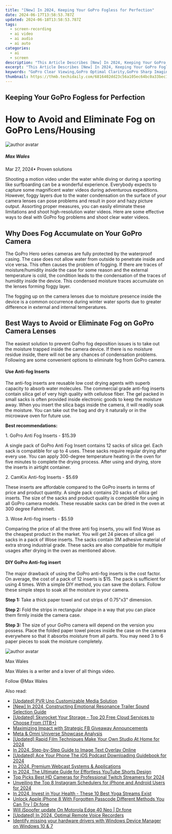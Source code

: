 ```yaml
---
title: "[New] In 2024, Keeping Your GoPro Fogless for Perfection"
date: 2024-06-17T13:58:53.787Z
updated: 2024-06-18T13:58:53.787Z
tags: 
  - screen-recording
  - ai video
  - ai audio
  - ai auto
categories: 
  - ai
  - screen
description: "This Article Describes [New] In 2024, Keeping Your GoPro Fogless for Perfection"
excerpt: "This Article Describes [New] In 2024, Keeping Your GoPro Fogless for Perfection"
keywords: "GoPro Clear Viewing,GoPro Optimal Clarity,GoPro Sharp Imaging,GoPro Enhanced Vision,No Fog GoPro Capture,Perfect GoPro Photography,Unfogged GoPro Videos"
thumbnail: https://thmb.techidaily.com/6816402dd23c56a105ec64bc0a33bec17942a9ec34c261fc2115b1bb0464ace8.jpg
---
```


## Keeping Your GoPro Fogless for Perfection

# How to Avoid and Eliminate Fog on GoPro Lens/Housing

![author avatar](https://images.wondershare.com/filmora/article-images/max-wales-author.jpg)

##### Max Wales

 Mar 27, 2024• Proven solutions

 Shooting a motion video under the water while diving or during a sporting like surfboarding can be a wonderful experience. Everybody expects to capture some magnificent water videos during adventurous expeditions. However, foggy layers due to the water condensation on the surface of your camera lenses can pose problems and result in poor and hazy picture output. Assorting proper measures, you can easily eliminate these limitations and shoot high-resolution water videos. Here are some effective ways to deal with GoPro fog problems and shoot clear water videos.

## Why Does Fog Accumulate on Your GoPro Camera

 The GoPro Hero series cameras are fully protected by the waterproof casing. The case does not allow water from outside to penetrate inside and vice versa. This often causes the problem of fogging. If there are traces of moisture/humidity inside the case for some reason and the external temperature is cold, the condition leads to the condensation of the traces of humidity inside the device. This condensed moisture traces accumulate on the lenses forming foggy layer.

 The fogging up on the camera lenses due to moisture presence inside the device is a common occurrence during winter water sports due to greater difference in external and internal temperatures.

## Best Ways to Avoid or Eliminate Fog on GoPro Camera Lenses

 The easiest solution to prevent GoPro fog deposition issues is to take out the moisture trapped inside the camera device. If there is no moisture residue inside, there will not be any chances of condensation problems. Following are some convenient options to eliminate fog from GoPro camera.

#### Use Anti-fog Inserts

 The anti-fog inserts are reusable low cost drying agents with superb capacity to absorb water molecules. The commercial grade anti-fog inserts contain silica gel of very high quality with cellulose fiber. The gel packed in small sacks is often provided inside electronic goods to keep the moisture away. When you insert the silica bags inside the camera, it will readily soak the moisture. You can take out the bag and dry it naturally or in the microwave oven for future use.

**Best recommendations:**

 1\. GoPro Anti Fog Inserts - $15.39

 A single pack of GoPro Anti Fog Insert contains 12 sacks of silica gel. Each sack is compatible for up to 4 uses. These sacks require regular drying after every use. You can apply 300-degree temperature heating in the oven for five minutes to complete the drying process. After using and drying, store the inserts in airtight container.

 2\. CamKix Anti-fog Inserts - $5.69

 These inserts are affordable compared to the GoPro inserts in terms of price and product quantity. A single pack contains 20 sacks of silica gel inserts. The size of the sacks and product quality is compatible for using in all GoPro camera models. These reusable sacks can be dried in the oven at 300 degree Fahrenheit.

 3\. Wose Anti-fog inserts - $5.59

 Comparing the price of all the three anti fog inserts, you will find Wose as the cheapest product in the market. You will get 24 pieces of silica gel sacks in a pack of Wose inserts. The sacks contain 3M adhesive material of extra strong industrial grade. These sacks are also compatible for multiple usages after drying in the oven as mentioned above.

#### DIY GoPro Anti-fog insert

 The major drawback of using the GoPro anti-fog inserts is the cost factor. On average, the cost of a pack of 12 inserts is $15\. The pack is sufficient for using 4 times. With a simple DIY method, you can save the dollars. Follow these simple steps to soak all the moisture in your camera.

**Step 1:** Take a thick paper towel and cut strips of 0.75"x3" dimension.

**Step 2:** Fold the strips in rectangular shape in a way that you can place them firmly inside the camera case.

**Step 3:** The size of your GoPro camera will depend on the version you possess. Place the folded paper towel pieces inside the case on the camera everywhere so that it absorbs moisture from all parts. You may need 3 to 6 paper pieces to soak the moisture completely.

![author avatar](https://images.wondershare.com/filmora/article-images/max-wales-author.jpg)

Max Wales

Max Wales is a writer and a lover of all things video.

Follow @Max Wales


<ins class="adsbygoogle"
     style="display:block"
     data-ad-format="autorelaxed"
     data-ad-client="ca-pub-7571918770474297"
     data-ad-slot="1223367746"></ins>



<ins class="adsbygoogle"
     style="display:block"
     data-ad-client="ca-pub-7571918770474297"
     data-ad-slot="8358498916"
     data-ad-format="auto"
     data-full-width-responsive="true"></ins>


<span class="atpl-alsoreadstyle">Also read:</span>
<div><ul>
<li><a href="https://fox-boxes.techidaily.com/updated-pvr-uno-customizable-media-solution/"><u>[Updated] PVR Uno  Customizable Media Solution</u></a></li>
<li><a href="https://fox-boxes.techidaily.com/new-in-2024-constructing-emotional-resonance-trailer-sound-selection-guide/"><u>[New] In 2024, Constructing Emotional Resonance  Trailer Sound Selection Guide</u></a></li>
<li><a href="https://fox-boxes.techidaily.com/updated-skyrocket-your-storage-top-20-free-cloud-services-to-choose-from-1tbplus/"><u>[Updated] Skyrocket Your Storage - Top 20 Free Cloud Services to Choose From (1TB+)</u></a></li>
<li><a href="https://fox-boxes.techidaily.com/maximizing-impact-with-strategic-fb-giveaway-announcements/"><u>Maximizing Impact with Strategic FB Giveaway Announcements</u></a></li>
<li><a href="https://fox-boxes.techidaily.com/meta-and-omni-universe-showcase-analysis/"><u>Meta & Omni Universe Showcase Analysis</u></a></li>
<li><a href="https://fox-boxes.techidaily.com/updated-rapid-film-techniques-make-your-own-studio-at-home-for-2024/"><u>[Updated] Rapid Film Techniques  Make Your Own Studio At Home for 2024</u></a></li>
<li><a href="https://fox-boxes.techidaily.com/in-2024-step-by-step-guide-to-image-text-overlay-online/"><u>In 2024, Step-by-Step Guide to Image Text Overlay Online</u></a></li>
<li><a href="https://fox-boxes.techidaily.com/updated-ace-your-phone-the-ios-podcast-downloading-guidebook-for-2024/"><u>[Updated] Ace Your Phone  The iOS Podcast Downloading Guidebook for 2024</u></a></li>
<li><a href="https://vp-tips.techidaily.com/in-2024-premium-webcast-systems-and-applications/"><u>In 2024, Premium Webcast Systems & Applications</u></a></li>
<li><a href="https://youtube-stream.techidaily.com/in-2024-the-ultimate-guide-for-effortless-youtube-shorts-design/"><u>In 2024, The Ultimate Guide for Effortless YouTube Shorts Design</u></a></li>
<li><a href="https://visual-screen-recording.techidaily.com/top-picks-best-hd-cameras-for-professional-twitch-streamers-for-2024/"><u>Top Picks  Best HD Cameras for Professional Twitch Streamers for 2024</u></a></li>
<li><a href="https://instagram-clips.techidaily.com/unveiling-the-top-8-instagram-schedulers-for-iphone-and-android-users-for-2024/"><u>Unveiling the Top 8 Instagram Schedulers for iPhone and Android Users for 2024</u></a></li>
<li><a href="https://youtube-help.techidaily.com/in-2024-invest-in-your-health-these-10-best-yoga-streams-exist/"><u>In 2024, Invest in Your Health - These 10 Best Yoga Streams Exist</u></a></li>
<li><a href="https://iphone-unlock.techidaily.com/unlock-apple-iphone-8-with-forgotten-passcode-different-methods-you-can-try-drfone-by-drfone-ios/"><u>Unlock Apple iPhone 8 With Forgotten Passcode Different Methods You Can Try | Dr.fone</u></a></li>
<li><a href="https://fake-location.techidaily.com/will-ispoofer-update-on-motorola-edge-40-neo-drfone-by-drfone-virtual-android/"><u>Will iSpoofer update On Motorola Edge 40 Neo | Dr.fone</u></a></li>
<li><a href="https://screen-capture.techidaily.com/updated-in-2024-optimal-remote-voice-recorders/"><u>[Updated] In 2024, Optimal Remote Voice Recorders</u></a></li>
<li><a href="https://review-topics.techidaily.com/identify-missing-your-hardware-drivers-with-windows-device-manager-on-windows-10-and-7-by-drivereasy-guide/"><u>Identify missing your hardware drivers with Windows Device Manager on Windows 10 & 7</u></a></li>
</ul></div>
